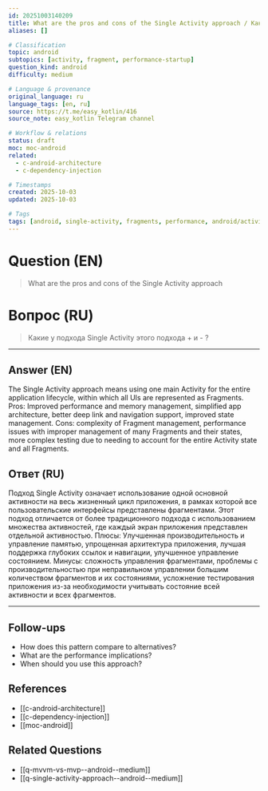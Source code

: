 ```yaml
---
id: 20251003140209
title: What are the pros and cons of the Single Activity approach / Какие у подхода Single Activity этого подхода + и - ?
aliases: []

# Classification
topic: android
subtopics: [activity, fragment, performance-startup]
question_kind: android
difficulty: medium

# Language & provenance
original_language: ru
language_tags: [en, ru]
source: https://t.me/easy_kotlin/416
source_note: easy_kotlin Telegram channel

# Workflow & relations
status: draft
moc: moc-android
related:
  - c-android-architecture
  - c-dependency-injection

# Timestamps
created: 2025-10-03
updated: 2025-10-03

# Tags
tags: [android, single-activity, fragments, performance, android/activity, android/fragment, android/performance-startup, difficulty/medium, easy_kotlin, lang/ru, platform/android]
---
```


# Question (EN)
> What are the pros and cons of the Single Activity approach

# Вопрос (RU)
> Какие у подхода Single Activity этого подхода + и - ?

---

## Answer (EN)

The Single Activity approach means using one main Activity for the entire application lifecycle, within which all UIs are represented as Fragments. Pros: Improved performance and memory management, simplified app architecture, better deep link and navigation support, improved state management. Cons: complexity of Fragment management, performance issues with improper management of many Fragments and their states, more complex testing due to needing to account for the entire Activity state and all Fragments.

## Ответ (RU)

Подход Single Activity означает использование одной основной активности на весь жизненный цикл приложения, в рамках которой все пользовательские интерфейсы представлены фрагментами. Этот подход отличается от более традиционного подхода с использованием множества активностей, где каждый экран приложения представлен отдельной активностью. Плюсы: Улучшенная производительность и управление памятью, упрощенная архитектура приложения, лучшая поддержка глубоких ссылок и навигации, улучшенное управление состоянием. Минусы: сложность управления фрагментами, проблемы с производительностью при неправильном управлении большим количеством фрагментов и их состояниями, усложнение тестирования приложения из-за необходимости учитывать состояние всей активности и всех фрагментов.

---

## Follow-ups
- How does this pattern compare to alternatives?
- What are the performance implications?
- When should you use this approach?

## References
- [[c-android-architecture]]
- [[c-dependency-injection]]
- [[moc-android]]

## Related Questions
- [[q-mvvm-vs-mvp--android--medium]]
- [[q-single-activity-approach--android--medium]]
